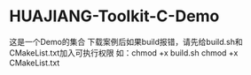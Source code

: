 # HUAJIANG-Toolkit-C-Demo
这是一个Demo的集合
下载案例后如果build报错，请先给build.sh和CMakeList.txt加入可执行权限
如：chmod +x build.sh
    chmod +x CMakeList.txt
